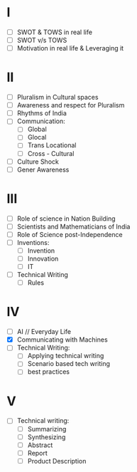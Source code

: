 # I
- [ ] SWOT & TOWS in real life
- [ ] SWOT v/s TOWS
- [ ] Motivation in real life & Leveraging it

# II
- [ ] Pluralism in Cultural spaces
- [ ] Awareness and respect for Pluralism
- [ ] Rhythms of India
- [ ] Communication:
	- [ ] Global
	- [ ] Glocal
	- [ ] Trans Locational
	- [ ] Cross - Cultural
- [ ] Culture Shock
- [ ] Gener Awareness

# III
- [ ] Role of science in Nation Building
- [ ] Scientists and Mathematicians of India
- [ ] Role of Science post-Independence 
- [ ] Inventions:
	- [ ] Invention
	- [ ] Innovation
	- [ ] IT
- [ ] Technical Writing
	- [ ] Rules

# IV
- [ ] AI // Everyday Life
- [x] Communicating with Machines
- [ ] Technical Writing:
	- [ ] Applying technical writing
	- [ ] Scenario based tech writing
	- [ ] best practices

# V
- [ ] Technical writing:
	- [ ] Summarizing
	- [ ] Synthesizing
	- [ ] Abstract
	- [ ] Report
	- [ ] Product Description
